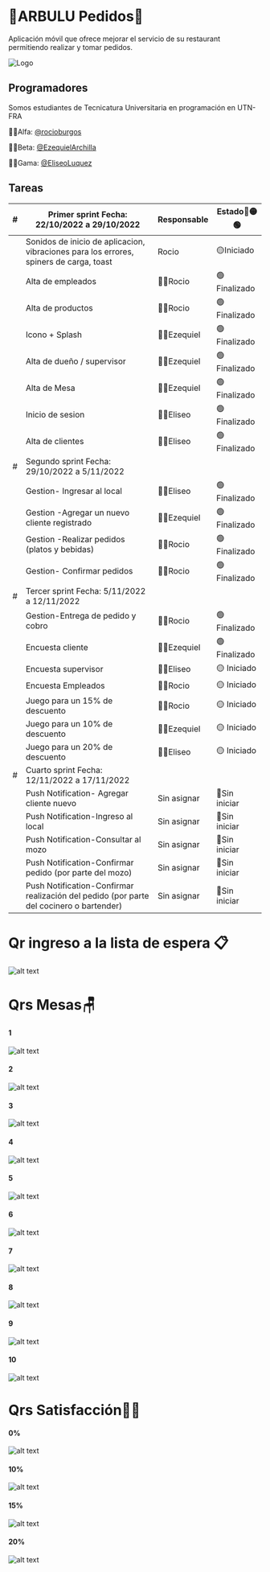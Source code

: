 # 🍴ARBULU Pedidos🍴

Aplicación móvil que ofrece mejorar el servicio de su restaurant permitiendo realizar y tomar pedidos. 


![Logo](https://github.com/rocioburgos/ARBULU_Pedidos/blob/beta/ARBULU_Pedidos/src/assets/icon/favicon.png?raw=true)


## Programadores

Somos estudiantes de Tecnicatura Universitaria en programación  en UTN-FRA

👩‍💻Alfa:  [@rocioburgos](https://www.github.com/rocioburgos) 

👨‍💻Beta: [@EzequielArchilla](https://www.github.com/EzequielArchilla)

👨‍💻Gama: [@EliseoLuquez](https://www.github.com/EliseoLuquez) 



## Tareas
| # | Primer sprint  Fecha: 22/10/2022 a 29/10/2022 | Responsable | Estado🔴🟡🟢|
| ------ | ------ | ------ | ------ |
|   |  Sonidos de inicio de aplicacion, vibraciones para los errores, spiners de carga, toast|Rocio |🟡Iniciado|
|   |Alta de empleados |👩‍💻Rocio |🟢Finalizado|
|   |Alta de productos  |👩‍💻Rocio  |🟢Finalizado|
|   |   Icono + Splash  |👨‍💻Ezequiel|🟢Finalizado|
|   | Alta de dueño / supervisor   |👨‍💻Ezequiel|🟢Finalizado|
|   | Alta de Mesa| 👨‍💻Ezequiel|🟢Finalizado  |
|   | Inicio de sesion  |👨‍💻Eliseo|🟢Finalizado|
|   |Alta de clientes |👨‍💻Eliseo   |🟢Finalizado|
|  #| Segundo sprint Fecha: 29/10/2022 a 5/11/2022  |  |  |
|   | Gestion- Ingresar al local|👨‍💻Eliseo |🟢Finalizado|
|   |Gestion -Agregar un nuevo cliente registrado  |👨‍💻Ezequiel|🟢Finalizado|
|   |Gestion -Realizar pedidos (platos y bebidas)|👩‍💻Rocio   |🟢Finalizado|
|   |Gestion- Confirmar pedidos|👩‍💻Rocio |🟢Finalizado|
| # | Tercer sprint Fecha: 5/11/2022 a 12/11/2022  |  |  |
|   |Gestion-Entrega de pedido y cobro|👩‍💻Rocio |🟢Finalizado|
|   |Encuesta cliente | 👨‍💻Ezequiel |🟢Finalizado|
|   |Encuesta supervisor | 👨‍💻Eliseo        |🟡 Iniciado|   
|   | Encuesta Empleados|👩‍💻Rocio  |🟡 Iniciado|
|   |Juego para un 15% de descuento|👩‍💻Rocio|🟡 Iniciado|
|   |Juego para un 10% de descuento| 👨‍💻Ezequiel |🟡 Iniciado|
|   |Juego para un 20% de descuento| 👨‍💻Eliseo|🟡 Iniciado|
| # | Cuarto sprint Fecha: 12/11/2022 a 17/11/2022  |  |  |
|   | Push Notification- Agregar cliente nuevo| Sin asignar |🔴Sin iniciar|
|   |Push Notification-Ingreso al local| Sin asignar|🔴Sin iniciar|
|   |Push Notification-Consultar al mozo | Sin asignar|🔴Sin iniciar|
|   |Push Notification-Confirmar pedido (por parte del mozo)| Sin asignar|🔴Sin iniciar|
|   |Push Notification-Confirmar realización del pedido (por parte del cocinero o bartender)| Sin asignar|🔴Sin iniciar|

# Qr ingreso a la lista de espera 📋
 ![alt text](https://github.com/rocioburgos/ARBULU_Pedidos/blob/alfa/qrs/qrIngresoAListaDeEspera.jpeg?raw=true)

# Qrs Mesas🪑
#### 1
![alt text](https://github.com/rocioburgos/ARBULU_Pedidos/blob/alfa/qrs/mesas/1.jpeg?raw=true)
#### 2
![alt text](https://github.com/rocioburgos/ARBULU_Pedidos/blob/alfa/qrs/mesas/2.jpeg?raw=true)
#### 3
![alt text](https://github.com/rocioburgos/ARBULU_Pedidos/blob/alfa/qrs/mesas/3.jpeg?raw=true)
#### 4
![alt text](https://github.com/rocioburgos/ARBULU_Pedidos/blob/alfa/qrs/mesas/4.jpeg?raw=true)
#### 5
![alt text](https://github.com/rocioburgos/ARBULU_Pedidos/blob/alfa/qrs/mesas/5.jpeg?raw=true)
#### 6
![alt text](https://github.com/rocioburgos/ARBULU_Pedidos/blob/alfa/qrs/mesas/6.jpeg?raw=true)
#### 7
![alt text](https://github.com/rocioburgos/ARBULU_Pedidos/blob/alfa/qrs/mesas/7.jpeg?raw=true)
#### 8
![alt text](https://github.com/rocioburgos/ARBULU_Pedidos/blob/alfa/qrs/mesas/8.jpeg?raw=true)
#### 9
![alt text](https://github.com/rocioburgos/ARBULU_Pedidos/blob/alfa/qrs/mesas/9.jpeg?raw=true)
#### 10
![alt text](https://github.com/rocioburgos/ARBULU_Pedidos/blob/alfa/qrs/mesas/10.jpeg?raw=true)


# Qrs Satisfacción💁‍♂️
#### 0%
![alt text](https://github.com/rocioburgos/ARBULU_Pedidos/blob/alfa/qrs/satisfaccion/0%25.jpeg?raw=true)
#### 10%
![alt text](https://github.com/rocioburgos/ARBULU_Pedidos/blob/alfa/qrs/satisfaccion/10%25.jpeg?raw=true)
#### 15%
![alt text](https://github.com/rocioburgos/ARBULU_Pedidos/blob/alfa/qrs/satisfaccion/15%25.jpeg?raw=true)
#### 20%
![alt text](https://github.com/rocioburgos/ARBULU_Pedidos/blob/alfa/qrs/satisfaccion/20%25.jpeg?raw=true)
